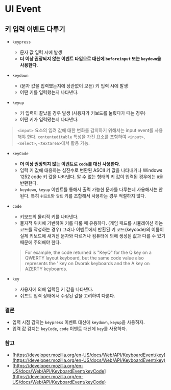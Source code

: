 # UI Event

## 키 입력 이벤트 다루기

- `keypress`
    - 문자 값 입력 시에 발생
    - **더 이상 권장되지 않는 이벤트 타입으로 대신에 `beforeinput` 또는 `keydown`을 사용한다.**
    
- `keydown`
    - (문자 값을 입력했는지에 상관없이 모든) 키 입력 시에 발생
    - 어떤 키를 입력했는지 나타낸다.
    
- `keyup`
    - 키 입력이 끝났을 경우 발생 (사용자가 키보드를 눌렀다가 때는 경우)
    - 어떤 키가 입력됐는지 나타낸다.
    
> `<input>` 요소의 입려 값에 대한 변화를 감지하기 위해서는 input event를 사용해야 한다. `contenteditable` 특성을 가진 요소를 포함하여 `<input>`, `<select>`, `<textarea>`에서 활용 가능.

- `keyCode`
    - **더 이상 권장되지 않는 이벤트로 `code`를 대신 사용한다.**
    - 입력 키 값에 대응하는 십진수로 변환된 ASCII 키 값을 나타내거나 Windows 1252 code 키 값을 나타낸다. 알 수 없는 형태의 키 값이 입력된 경우에는 `0`을 반환한다.
    - `keydown`, `keyup` 이벤트를 통해서 출력 가능한 문자를 다루는데 사용해서는 안된다. 특히 `쉬프트`와 `알트` 키를 조합해서 사용하는 경우 적절하지 않다.
    
- `code`
    - 키보드의 물리적 키를 나타낸다. 
    - 물지적 위치에 기반하여 키를 다룰 때 유용하다. (게임 패드를 시뮬레이션 하는 코드를 작성하는 경우) 그러나 이벤트에서 반환된 키 코드(keycode)의 이름이 실제 키보드에 새겨진 문자와 다르거나 컴퓨터에 의해 생성된 값과 다를 수 있기 때문에 주의해야 한다.
    > For example, the code returned is "KeyQ" for the Q key on a QWERTY layout keyboard, but the same code value also represents the ' key on Dvorak keyboards and the A key on AZERTY keyboards.
 
- `key`
    - 사용자에 의해 입력된 키 값을 나타낸다.
    - 쉬프트 입력 상태에서 수정된 값을 고려하여 다룬다.
    
### 결론

- 입력 시점 감지는 `keypress` 이벤트 대신에 `keydown`, `keyup`을 사용하자.
- 입력 값 감지는 `keyCode`, `code` 이벤트 대신에 `key`를 사용하자.

### 참고

- [https://developer.mozilla.org/en-US/docs/Web/API/KeyboardEvent/key](https://developer.mozilla.org/en-US/docs/Web/API/KeyboardEvent/key)
- [https://developer.mozilla.org/en-US/docs/Web/API/KeyboardEvent/keyCode](https://developer.mozilla.org/en-US/docs/Web/API/KeyboardEvent/keyCode)
